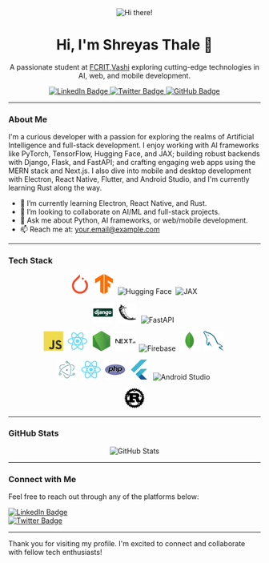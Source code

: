 <div align="center">
  <img src="https://media.giphy.com/media/M9gbBd9nbDrOTu1Mqx/giphy.gif" width="100" alt="Hi there!" />
  <h1>Hi, I'm Shreyas Thale 👋</h1>
  <p>
    A passionate student at <a href = "https://fcrit.ac.in/">FCRIT,Vashi</a>  exploring cutting-edge technologies in AI, web, and mobile development.
  </p>
</div>

<div align="center">
  <a href="https://www.linkedin.com/in/yourprofile/">
    <img src="https://img.shields.io/badge/LinkedIn-blue?style=for-the-badge&logo=linkedin&logoColor=white" alt="LinkedIn Badge" />
  </a>
  <a href="https://twitter.com/yourhandle">
    <img src="https://img.shields.io/badge/Twitter-blue?style=for-the-badge&logo=twitter&logoColor=white" alt="Twitter Badge" />
  </a>
  <a href="https://github.com/your-github-username">
    <img src="https://img.shields.io/badge/GitHub-black?style=for-the-badge&logo=github&logoColor=white" alt="GitHub Badge" />
  </a>
</div>

---

### About Me

I'm a curious developer with a passion for exploring the realms of Artificial Intelligence and full-stack development. I enjoy working with AI frameworks like PyTorch, TensorFlow, Hugging Face, and JAX; building robust backends with Django, Flask, and FastAPI; and crafting engaging web apps using the MERN stack and Next.js. I also dive into mobile and desktop development with Electron, React Native, Flutter, and Android Studio, and I'm currently learning Rust along the way.

- 🌱 I’m currently learning Electron, React Native, and Rust.
- 👯 I’m looking to collaborate on AI/ML and full-stack projects.
- 💬 Ask me about Python, AI frameworks, or web/mobile development.
- 📫 Reach me at: [your.email@example.com](mailto:your.email@example.com)

---

### Tech Stack

<div align="center">
  <!-- AI & ML -->
  <img src="https://raw.githubusercontent.com/devicons/devicon/master/icons/pytorch/pytorch-original.svg" title="PyTorch" alt="PyTorch" width="40" height="40"/>&nbsp;
  <img src="https://raw.githubusercontent.com/devicons/devicon/master/icons/tensorflow/tensorflow-original.svg" title="TensorFlow" alt="TensorFlow" width="40" height="40"/>&nbsp;
  <img src="https://www.vectorlogo.zone/logos/huggingface/huggingface-icon.svg" title="Hugging Face" alt="Hugging Face" width="40" height="40"/>&nbsp;
  <img src="https://upload.wikimedia.org/wikipedia/commons/e/ea/JAX_logo.svg" title="JAX" alt="JAX" width="40" height="40"/>&nbsp;
  
  <!-- Backend -->
  <img src="https://raw.githubusercontent.com/devicons/devicon/master/icons/django/django-original.svg" title="Django" alt="Django" width="40" height="40"/>&nbsp;
  <img src="https://raw.githubusercontent.com/devicons/devicon/master/icons/flask/flask-original.svg" title="Flask" alt="Flask" width="40" height="40"/>&nbsp;
  <img src="https://upload.wikimedia.org/wikipedia/commons/0/0b/FastAPI_logo.svg" title="FastAPI" alt="FastAPI" width="40" height="40"/>&nbsp;
  
  <!-- Full-Stack & Web -->
  <img src="https://raw.githubusercontent.com/devicons/devicon/master/icons/javascript/javascript-original.svg" title="JavaScript" alt="JavaScript" width="40" height="40"/>&nbsp;
  <img src="https://raw.githubusercontent.com/devicons/devicon/master/icons/react/react-original.svg" title="React" alt="React" width="40" height="40"/>&nbsp;
  <img src="https://raw.githubusercontent.com/devicons/devicon/master/icons/nodejs/nodejs-original.svg" title="Node.js" alt="Node.js" width="40" height="40"/>&nbsp;
  <img src="https://raw.githubusercontent.com/devicons/devicon/master/icons/nextjs/nextjs-original-wordmark.svg" title="Next.js" alt="Next.js" width="40" height="40"/>&nbsp;
  <img src="https://www.vectorlogo.zone/logos/firebase/firebase-icon.svg" title="Firebase" alt="Firebase" width="40" height="40"/>&nbsp;
  <img src="https://raw.githubusercontent.com/devicons/devicon/master/icons/mongodb/mongodb-original.svg" title="MongoDB" alt="MongoDB" width="40" height="40"/>&nbsp;
  <img src="https://raw.githubusercontent.com/devicons/devicon/master/icons/mysql/mysql-original.svg" title="MySQL" alt="MySQL" width="40" height="40"/>&nbsp;
  
  <!-- Mobile & Desktop -->
  <img src="https://raw.githubusercontent.com/devicons/devicon/master/icons/electron/electron-original.svg" title="Electron" alt="Electron" width="40" height="40"/>&nbsp;
  <img src="https://raw.githubusercontent.com/devicons/devicon/master/icons/react/react-original.svg" title="React Native" alt="React Native" width="40" height="40"/>&nbsp;
  <img src="https://raw.githubusercontent.com/devicons/devicon/master/icons/php/php-original.svg" title="PHP" alt="PHP" width="40" height="40"/>&nbsp;
  <img src="https://raw.githubusercontent.com/devicons/devicon/master/icons/flutter/flutter-original.svg" title="Flutter" alt="Flutter" width="40" height="40"/>&nbsp;
  <img src="https://upload.wikimedia.org/wikipedia/commons/d/d7/Android_Studio_icon.svg" title="Android Studio" alt="Android Studio" width="40" height="40"/>&nbsp;
  
  <!-- Other -->
  <img src="https://raw.githubusercontent.com/devicons/devicon/master/icons/rust/rust-plain.svg" title="Rust" alt="Rust" width="40" height="40"/>
</div>

---

### GitHub Stats

<div align="center">
  <img src="https://github-readme-stats.vercel.app/api?username=your-github-username&show_icons=true&theme=radical" alt="GitHub Stats" />
</div>

---

### Connect with Me

Feel free to reach out through any of the platforms below:

[![LinkedIn Badge](https://img.shields.io/badge/LinkedIn-blue?style=for-the-badge&logo=linkedin&logoColor=white)](https://www.linkedin.com/in/yourprofile/)  
[![Twitter Badge](https://img.shields.io/badge/Twitter-blue?style=for-the-badge&logo=twitter&logoColor=white)](https://twitter.com/yourhandle)

---

Thank you for visiting my profile. I'm excited to connect and collaborate with fellow tech enthusiasts!
